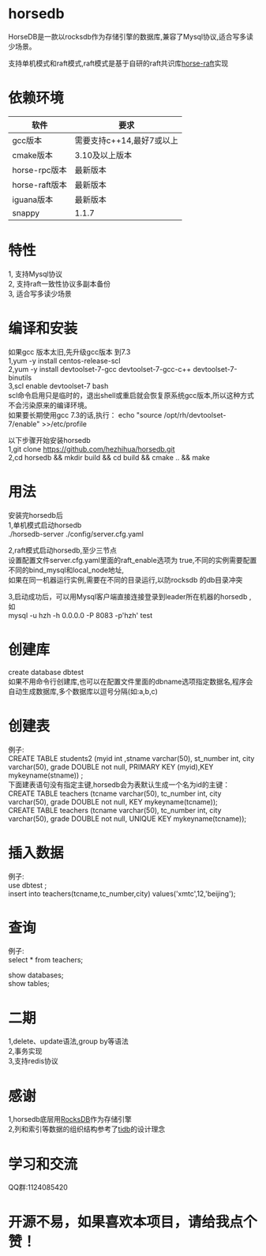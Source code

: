 # horsedb
HorseDB是一款以rocksdb作为存储引擎的数据库,兼容了Mysql协议,适合写多读少场景。

支持单机模式和raft模式,raft模式是基于自研的raft共识库[horse-raft](https://github.com/hezhihua/horse-raft)实现

# 依赖环境
| 软件	 | 要求 |
| ----- | ----- |
| gcc版本 | 需要支持c++14,最好7或以上 |
| cmake版本 | 3.10及以上版本 |
| horse-rpc版本 |  最新版本 |
| horse-raft版本 |  最新版本 |
| iguana版本 | 最新版本 |
| snappy | 1.1.7 |
# 特性
1, 支持Mysql协议  
2, 支持raft一致性协议多副本备份   
3, 适合写多读少场景  



# 编译和安装  
如果gcc 版本太旧,先升级gcc版本 到7.3    
1,yum -y install centos-release-scl     
2,yum -y install devtoolset-7-gcc devtoolset-7-gcc-c++ devtoolset-7-binutils   
3,scl enable devtoolset-7 bash  
scl命令启用只是临时的，退出shell或重启就会恢复原系统gcc版本,所以这种方式不会污染原来的编译环境。  
如果要长期使用gcc 7.3的话,执行：
echo "source /opt/rh/devtoolset-7/enable" >>/etc/profile   

以下步骤开始安装horsedb   
1,git clone https://github.com/hezhihua/horsedb.git  
2,cd horsedb && mkdir build && cd build && cmake ..  && make 

# 用法  

安装完horsedb后  
1,单机模式启动horsedb  
  ./horsedb-server ./config/server.cfg.yaml    
  
2,raft模式启动horsedb,至少三节点   
  设置配置文件server.cfg.yaml里面的raft_enable选项为 true,不同的实例需要配置不同的bind_mysql和local_node地址,  
  如果在同一机器运行实例,需要在不同的目录运行,以防rocksdb 的db目录冲突
  
3,启动成功后，可以用Mysql客户端直接连接登录到leader所在机器的horsedb ,如   
mysql  -u hzh -h 0.0.0.0  -P 8083 -p'hzh' test   

# 创建库  
create database dbtest  
如果不用命令行创建库,也可以在配置文件里面的dbname选项指定数据名,程序会自动生成数据库,多个数据库以逗号分隔(如:a,b,c)  
  
# 创建表
  
例子:  
CREATE TABLE students2 (myid int ,stname varchar(50), st_number int, city varchar(50), grade DOUBLE not null,  PRIMARY KEY (myid),KEY mykeyname(stname))	;	  
下面建表语句没有指定主键,horsedb会为表默认生成一个名为id的主键：  
CREATE TABLE teachers (tcname varchar(50), tc_number int, city varchar(50), grade DOUBLE not null,  KEY mykeyname(tcname));  
CREATE TABLE teachers (tcname varchar(50), tc_number int, city varchar(50), grade DOUBLE not null, UNIQUE KEY mykeyname(tcname));   

# 插入数据 
例子:  
use dbtest  ;  
insert into teachers(tcname,tc_number,city) values('xmtc',12,'beijing');  

# 查询  
例子:  
select * from teachers;    

show databases;  
show tables;  

# 二期   
1,delete、update语法,group by等语法  
2,事务实现  
3,支持redis协议  

# 感谢
1,horsedb底层用[RocksDB](https://github.com/facebook/rocksdb)作为存储引擎  
2,列和索引等数据的组织结构参考了[tidb](https://github.com/pingcap/tidb)的设计理念  

# 学习和交流
QQ群:1124085420  
# 开源不易，如果喜欢本项目，请给我点个赞！  

